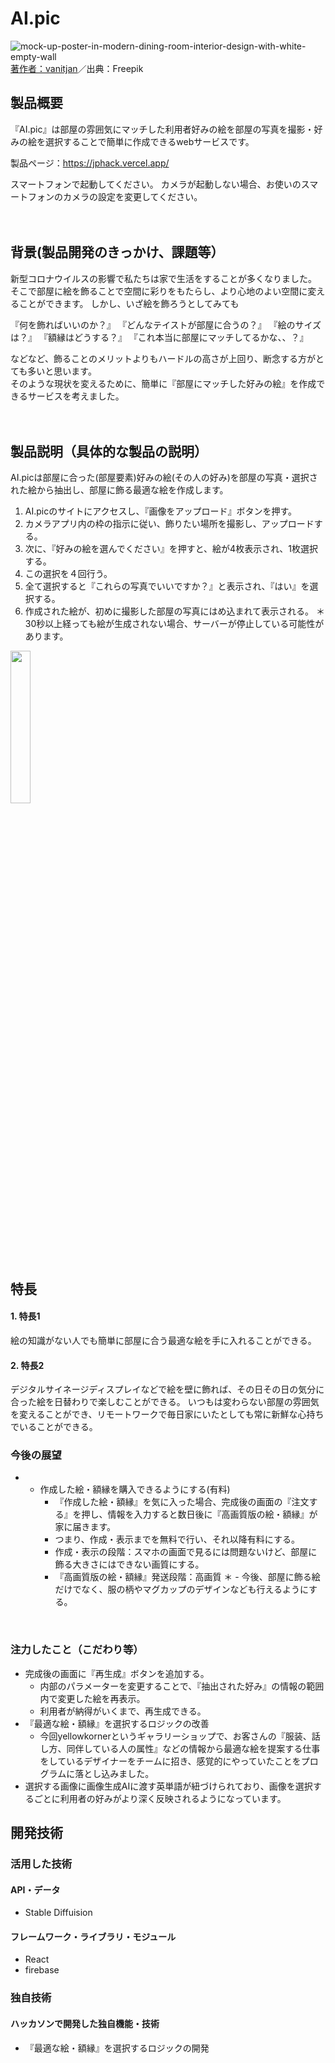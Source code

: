 # AI.pic


![mock-up-poster-in-modern-dining-room-interior-design-with-white-empty-wall](https://user-images.githubusercontent.com/115523855/197341246-c5abbca6-6641-4759-aafe-107c5a3c035e.jpg)
<a href="https://jp.freepik.com/free-photo/_13109580.htm#query=empty%20room%20interior&position=3&from_view=search&track=sph">著作者：vanitjan</a>／出典：Freepik

## 製品概要
『AI.pic』は部屋の雰囲気にマッチした利用者好みの絵を部屋の写真を撮影・好みの絵を選択することで簡単に作成できるwebサービスです。

製品ページ：https://jphack.vercel.app/

スマートフォンで起動してください。
カメラが起動しない場合、お使いのスマートフォンのカメラの設定を変更してください。
<br>
<br>
<br>
## 背景(製品開発のきっかけ、課題等）

新型コロナウイルスの影響で私たちは家で生活をすることが多くなりました。
そこで部屋に絵を飾ることで空間に彩りをもたらし、より心地のよい空間に変えることができます。
しかし、いざ絵を飾ろうとしてみても

『何を飾ればいいのか？』
『どんなテイストが部屋に合うの？』
『絵のサイズは？』
『額縁はどうする？』
『これ本当に部屋にマッチしてるかな、、？』

などなど、飾ることのメリットよりもハードルの高さが上回り、断念する方がとても多いと思います。
<br>
そのような現状を変えるために、簡単に『部屋にマッチした好みの絵』を作成できるサービスを考えました。
<br>
<br>
<br>
## 製品説明（具体的な製品の説明）
AI.picは部屋に合った(部屋要素)好みの絵(その人の好み)を部屋の写真・選択された絵から抽出し、部屋に飾る最適な絵を作成します。

1. AI.picのサイトにアクセスし、『画像をアップロード』ボタンを押す。
2. カメラアプリ内の枠の指示に従い、飾りたい場所を撮影し、アップロードする。
3. 次に、『好みの絵を選んでください』を押すと、絵が4枚表示され、1枚選択する。
4. この選択を４回行う。
5. 全て選択すると『これらの写真でいいですか？』と表示され、『はい』を選択する。
6. 作成された絵が、初めに撮影した部屋の写真にはめ込まれて表示される。
   ＊30秒以上経っても絵が生成されない場合、サーバーが停止している可能性があります。
   
<img src="https://user-images.githubusercontent.com/115523855/197347196-faae8c70-671e-4a71-b1bf-bad8d4bd3098.gif" width="25%" />
<br>

## 特長
#### 1. 特長1
絵の知識がない人でも簡単に部屋に合う最適な絵を手に入れることができる。
#### 2. 特長2
デジタルサイネージディスプレイなどで絵を壁に飾れば、その日その日の気分に合った絵を日替わりで楽しむことができる。
いつもは変わらない部屋の雰囲気を変えることができ、リモートワークで毎日家にいたとしても常に新鮮な心持ちでいることができる。

### 今後の展望
* - 作成した絵・額縁を購入できるようにする(有料)
    - 『作成した絵・額縁』を気に入った場合、完成後の画面の『注文する』を押し、情報を入力すると数日後に『高画質版の絵・額縁』が家に届きます。
    - つまり、作成・表示までを無料で行い、それ以降有料にする。
    - 作成・表示の段階：スマホの画面で見るには問題ないけど、部屋に飾る大きさにはできない画質にする。
    - 『高画質版の絵・額縁』発送段階：高画質
＊ - 今後、部屋に飾る絵だけでなく、服の柄やマグカップのデザインなども行えるようにする。
<br>

### 注力したこと（こだわり等）
- 完成後の画面に『再生成』ボタンを追加する。
    - 内部のパラメーターを変更することで、『抽出された好み』の情報の範囲内で変更した絵を再表示。
    - 利用者が納得がいくまで、再生成できる。
- 『最適な絵・額縁』を選択するロジックの改善
    - 今回yellowkornerというギャラリーショップで、お客さんの『服装、話し方、同伴している人の属性』などの情報から最適な絵を提案する仕事をしているデザイナーをチームに招き、感覚的にやっていたことをプログラムに落とし込みました。
- 選択する画像に画像生成AIに渡す英単語が紐づけられており、画像を選択するごとに利用者の好みがより深く反映されるようになっています。


## 開発技術
### 活用した技術
#### API・データ
- Stable Diffuision

#### フレームワーク・ライブラリ・モジュール
- React
- firebase 

### 独自技術
#### ハッカソンで開発した独自機能・技術
* 『最適な絵・額縁』を選択するロジックの開発
